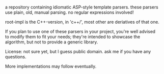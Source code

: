 
a repository containing idiomatic ASP-style template parsers.
these parsers use plain, old, manual parsing. no regular expressions involved!

root-impl is the C++-version, in 'c++/', most other are deriatives of that one.

If you plan to use one of these parsers in your project, you're well advised to
modify them to fit your needs; they're intended to showcase the algorithm, but not
to provide a generic library.

License: not sure yet, but I guess public domain. ask me if you have any questions.

More implementations may follow eventually.
